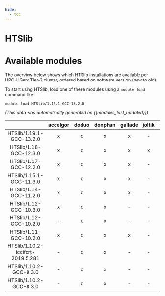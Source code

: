```yaml
---
hide:
  - toc
---
```


HTSlib
======

# Available modules


The overview below shows which HTSlib installations are available per HPC-UGent Tier-2 cluster, ordered based on software version (new to old).

To start using HTSlib, load one of these modules using a `module load` command like:

```shell
module load HTSlib/1.19.1-GCC-13.2.0
```

*(This data was automatically generated on {{modules_last_updated}})*  

| |accelgor|doduo|donphan|gallade|joltik|shinx|skitty|
| :---: | :---: | :---: | :---: | :---: | :---: | :---: | :---: |
|HTSlib/1.19.1-GCC-13.2.0|x|x|x|x|-|x|x|
|HTSlib/1.18-GCC-12.3.0|x|x|x|x|x|x|x|
|HTSlib/1.17-GCC-12.2.0|x|x|x|x|-|x|-|
|HTSlib/1.15.1-GCC-11.3.0|x|x|x|x|-|-|-|
|HTSlib/1.14-GCC-11.2.0|x|x|x|x|-|-|-|
|HTSlib/1.12-GCC-10.3.0|x|x|x|-|-|-|-|
|HTSlib/1.12-GCC-10.2.0|-|x|x|-|-|-|-|
|HTSlib/1.11-GCC-10.2.0|x|x|x|x|-|-|-|
|HTSlib/1.10.2-iccifort-2019.5.281|-|x|x|-|-|-|-|
|HTSlib/1.10.2-GCC-9.3.0|-|x|x|-|-|-|-|
|HTSlib/1.10.2-GCC-8.3.0|-|x|x|-|-|-|-|
